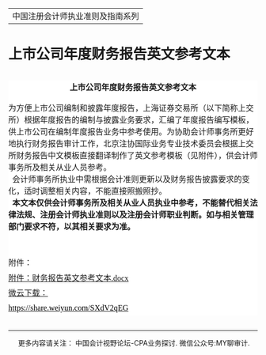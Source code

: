 ﻿<!DOCTYPE HTML PUBLIC "-//W3C//DTD HTML 4.0 Transitional//EN">
<HTML xmlns:o = "urn:schemas-microsoft-com:office:office"><HEAD><TITLE>上市公司年度财务报告英文参考文本</TITLE>
<META content="text/html; charset=gb2312" http-equiv=Content-Type>
<META name=GENERATOR content="MSHTML 11.00.10570.1001"><LINK rel=stylesheet 
href="_template.css"></HEAD>
<BODY>
<DIV id=nsbanner>
<DIV id=bannerrow1>
<TABLE class=bannerparthead>
  <TBODY>
  <TR id=hdr>
    <TD class=runninghead noWrap>中国注册会计师执业准则及指南系列</TD></TR></TBODY></TABLE></DIV>
<DIV id=titlerow>
<H1 class=dtH1>上市公司年度财务报告英文参考文本</H1></DIV></DIV>
<DIV id=nstext><BR>
<P class=MsoNormal 
style="BACKGROUND: white; TEXT-ALIGN: center; MARGIN: 0cm 0cm 0pt; mso-pagination: widow-orphan" 
align=center><A name=_GoBack></A><FONT size=3><B><SPAN 
style="FONT-FAMILY: 宋体; BACKGROUND: white; mso-bidi-font-size: 10.5pt; mso-ascii-font-family: Calibri; mso-ascii-theme-font: minor-latin; mso-hansi-font-family: Calibri; mso-hansi-theme-font: minor-latin; mso-fareast-theme-font: minor-fareast">上市公司年度财务报告英文参考文本</SPAN></SPAN></B><SPAN 
lang=EN-US 
style="FONT-FAMILY: 宋体; mso-bidi-font-size: 10.5pt; mso-bidi-font-family: 宋体; mso-font-kerning: 0pt"><o:p></o:p></SPAN></FONT></P>
<P class=MsoNormal 
style="BACKGROUND: white; TEXT-ALIGN: left; MARGIN: 0cm 0cm 0pt; mso-pagination: widow-orphan" 
align=left><SPAN lang=EN-US 
style="FONT-FAMILY: 宋体; mso-bidi-font-size: 10.5pt; mso-bidi-font-family: 宋体; mso-font-kerning: 0pt"><o:p><FONT 
size=3>&nbsp;</FONT></o:p></SPAN></P>
<P class=MsoNormal 
style="BACKGROUND: white; TEXT-ALIGN: left; MARGIN: 0cm 0cm 0pt; mso-pagination: widow-orphan" 
align=left><SPAN 
style="FONT-FAMILY: 宋体; mso-bidi-font-size: 10.5pt; mso-bidi-font-family: 宋体; mso-font-kerning: 0pt"><FONT 
size=3>为方便上市公司编制和披露年度报告，上海证券交易所（以下简称上交所）根据年度报告的编制与披露业务要求，汇编了年度报告编写模板，供上市公司在编制年度报告业务中参考使用。为协助会计师事务所更好地执行财务报告审计工作，北京注协国际业务专业技术委员会根据上交所财务报告中文模板直接翻译制作了英文参考模板（见附件），供会计师事务所及相关从业人员参考。<SPAN 
lang=EN-US><o:p></o:p></SPAN></FONT></SPAN></P>
<P class=MsoNormal 
style="BACKGROUND: white; TEXT-ALIGN: left; MARGIN: 0cm 0cm 0pt; mso-pagination: widow-orphan" 
align=left><FONT size=3><SPAN lang=EN-US 
style="FONT-FAMILY: 宋体; mso-bidi-font-size: 10.5pt; mso-bidi-font-family: 宋体; mso-font-kerning: 0pt">&nbsp; 
</SPAN><SPAN 
style="FONT-FAMILY: 宋体; mso-bidi-font-size: 10.5pt; mso-bidi-font-family: 宋体; mso-font-kerning: 0pt">会计师事务所执业中需根据会计准则更新以及财务报告披露要求的变化，适时调整相关内容，不能直接照搬照抄。<SPAN 
lang=EN-US><o:p></o:p></SPAN></SPAN></FONT></P>
<P class=MsoNormal 
style="BACKGROUND: white; TEXT-ALIGN: left; MARGIN: 0cm 0cm 0pt; mso-pagination: widow-orphan" 
align=left><FONT size=3><B><SPAN lang=EN-US 
style="FONT-FAMILY: 宋体; mso-bidi-font-size: 10.5pt; mso-bidi-font-family: 宋体; mso-font-kerning: 0pt">&nbsp; 
</SPAN></B><B><SPAN 
style="FONT-FAMILY: 宋体; mso-bidi-font-size: 10.5pt; mso-bidi-font-family: 宋体; mso-font-kerning: 0pt">本文本仅供会计师事务所及相关从业人员执业中参考，不能替代相关法律法规、注册会计师执业准则以及注册会计师职业判断。如与相关管理部门要求不符，以其相关要求为准。</SPAN></B><SPAN 
lang=EN-US 
style="FONT-FAMILY: 宋体; mso-bidi-font-size: 10.5pt; mso-bidi-font-family: 宋体; mso-font-kerning: 0pt"><o:p></o:p></SPAN></FONT></P>
<P class=MsoNormal 
style="BACKGROUND: white; TEXT-ALIGN: left; MARGIN: 0cm 0cm 0pt; mso-pagination: widow-orphan" 
align=left><SPAN lang=EN-US 
style="FONT-FAMILY: 宋体; mso-bidi-font-size: 10.5pt; mso-bidi-font-family: 宋体; mso-font-kerning: 0pt"><FONT 
size=3>&nbsp;<o:p></o:p></FONT></SPAN></P>
<P class=MsoNormal 
style="BACKGROUND: white; TEXT-ALIGN: left; MARGIN: 0cm 0cm 0pt; LINE-HEIGHT: 22.5pt; mso-pagination: widow-orphan; mso-margin-top-alt: auto; mso-margin-bottom-alt: auto" 
align=left><SPAN lang=EN-US 
style="FONT-FAMILY: 宋体; mso-bidi-font-size: 10.5pt; mso-bidi-font-family: 宋体; mso-font-kerning: 0pt"><FONT 
size=3>&nbsp;<o:p></o:p></FONT></SPAN></P>
<P class=MsoNormal 
style="BACKGROUND: white; TEXT-ALIGN: left; MARGIN: 0cm 0cm 0pt; LINE-HEIGHT: 22.5pt; mso-pagination: widow-orphan; mso-margin-top-alt: auto; mso-margin-bottom-alt: auto" 
align=left><SPAN 
style="FONT-FAMILY: 宋体; mso-bidi-font-size: 10.5pt; mso-bidi-font-family: 宋体; mso-font-kerning: 0pt"><FONT 
size=3>附件：</FONT><SPAN lang=EN-US><BR></SPAN><FONT size=3><U>附件：财务报告英文参考文本<SPAN 
lang=EN-US>.docx</SPAN></U></FONT></SPAN></P>
<P class=MsoNormal 
style="BACKGROUND: white; TEXT-ALIGN: left; MARGIN: 0cm 0cm 0pt; LINE-HEIGHT: 22.5pt; mso-pagination: widow-orphan; mso-margin-top-alt: auto; mso-margin-bottom-alt: auto" 
align=left><SPAN 
style="FONT-FAMILY: 宋体; mso-bidi-font-size: 10.5pt; mso-bidi-font-family: 宋体; mso-font-kerning: 0pt"><FONT 
size=3><U><SPAN lang=EN-US>微云下载：</SPAN></U></FONT></SPAN></P>
<P class=MsoNormal 
style="BACKGROUND: white; TEXT-ALIGN: left; MARGIN: 0cm 0cm 0pt; LINE-HEIGHT: 22.5pt; mso-pagination: widow-orphan; mso-margin-top-alt: auto; mso-margin-bottom-alt: auto" 
align=left><SPAN 
style="FONT-FAMILY: 宋体; mso-bidi-font-size: 10.5pt; mso-bidi-font-family: 宋体; mso-font-kerning: 0pt"><FONT 
size=3><SPAN><A href="https://share.weiyun.com/SXdV2qEG"><FONT 
color=#000000>https://share.weiyun.com/SXdV2qEG</FONT></A><o:p></o:p></SPAN></FONT></SPAN></P>
<P class=MsoNormal style="MARGIN: 0cm 0cm 0pt"><SPAN lang=EN-US><o:p><FONT 
face=Calibri>&nbsp;</FONT></o:p></SPAN></P>
<P>
<HR>

<P></P></DIV>
<DIV class=footer>
<P>&nbsp;&nbsp;&nbsp;&nbsp;&nbsp;更多内容请关注： 中国会计视野论坛-CPA业务探讨. 
微信公众号:MY聊审计.</P></DIV></BODY></HTML>
